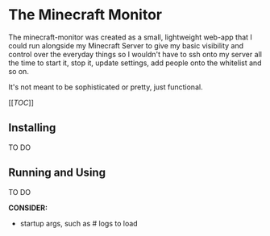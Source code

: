 # The Minecraft Monitor

The minecraft-monitor was created as a small, lightweight web-app that I could
run alongside my Minecraft Server to give my basic visibility and control over
the everyday things so I wouldn't have to ssh onto my server all the time to
start it, stop it, update settings, add people onto the whitelist and so on.

It's not meant to be sophisticated or pretty, just functional.

[[_TOC_]]

## Installing

TO DO

## Running and Using

TO DO

**CONSIDER:**
- startup args, such as # logs to load
